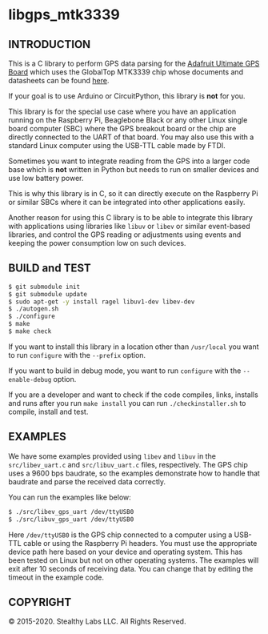 # libgps\_mtk3339

## INTRODUCTION

This is a C library to perform GPS data parsing for the [Adafruit Ultimate GPS
Board](https://www.adafruit.com/product/746) which uses the GlobalTop MTK3339
chip whose documents and datasheets can be found [here](https://learn.adafruit.com/adafruit-ultimate-gps/downloads).

If your goal is to use Arduino or CircuitPython, this library is **not** for
you.

This library is for the special use case where you have an application running
on the Raspberry Pi, Beaglebone Black or any other Linux single board computer
(SBC) where the GPS breakout board or the chip are directly connected to the
UART of that board. You may also use this with a standard Linux computer using
the USB-TTL cable made by FTDI.

Sometimes you want to integrate reading from the GPS into a larger code base which is
**not** written in Python but needs to run on smaller devices and use low
battery power.

This is why this library is in C, so it can directly execute on the Raspberry Pi
or similar SBCs where it can be integrated into other applications easily.

Another reason for using this C library is to be able to integrate this library
with applications using libraries like `libuv` or `libev` or similar event-based libraries,  and control
the GPS reading or adjustments using events and keeping the power consumption low on such devices.


## BUILD and TEST

```bash
$ git submodule init
$ git submodule update
$ sudo apt-get -y install ragel libuv1-dev libev-dev
$ ./autogen.sh
$ ./configure
$ make
$ make check
```

If you want to install this library in a location other than `/usr/local` you
want to run `configure` with the `--prefix` option.

If you want to build in debug mode, you want to run `configure` with the
`--enable-debug` option.

If you are a developer and want to check if the code compiles, links, installs and runs
after you run `make install` you can run `./checkinstaller.sh` to compile,
install and test.

## EXAMPLES

We have some examples provided using `libev` and `libuv` in the
`src/libev_uart.c` and `src/libuv_uart.c` files, respectively. The GPS chip
uses a 9600 bps baudrate, so the examples demonstrate how to handle that
baudrate and parse the received data correctly.

You can run the examples like below:

```bash
$ ./src/libev_gps_uart /dev/ttyUSB0
$ ./src/libuv_gps_uart /dev/ttyUSB0
```
Here `/dev/ttyUSB0` is the GPS chip connected to a computer using a USB-TTL
cable or using the Raspberry Pi headers. You must use the appropriate device
path here based on your device and operating system. This has been tested on
Linux but not on other operating systems. The examples will exit after 10
seconds of receiving data. You can change that by editing the timeout in the
example code.


## COPYRIGHT

&copy; 2015-2020. Stealthy Labs LLC. All Rights Reserved.
